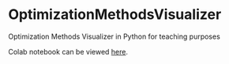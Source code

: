 # OptimizationMethodsVisualizer
Optimization Methods Visualizer in Python for teaching purposes

Colab notebook can be viewed [here](OptimizationMethodsVisualizer.ipynb).
